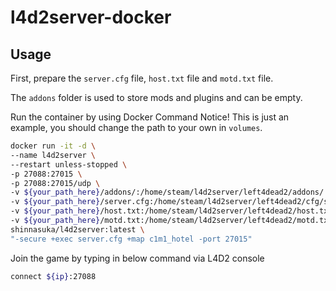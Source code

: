 # l4d2server-docker

## Usage

First, prepare the `server.cfg` file, `host.txt` file and `motd.txt` file.

The `addons` folder is used to store mods and plugins and can be empty.

Run the container by using Docker Command
Notice! This is just an example, you should change the path to your own in `volumes`.

```bash
docker run -it -d \
--name l4d2server \
--restart unless-stopped \
-p 27088:27015 \
-p 27088:27015/udp \
-v ${your_path_here}/addons/:/home/steam/l4d2server/left4dead2/addons/ \
-v ${your_path_here}/server.cfg:/home/steam/l4d2server/left4dead2/cfg/server.cfg:ro \
-v ${your_path_here}/host.txt:/home/steam/l4d2server/left4dead2/host.txt:ro \
-v ${your_path_here}/motd.txt:/home/steam/l4d2server/left4dead2/motd.txt:ro \
shinnasuka/l4d2server:latest \
"-secure +exec server.cfg +map c1m1_hotel -port 27015"
```

Join the game by typing in below command via L4D2 console
```bash
connect ${ip}:27088
```
